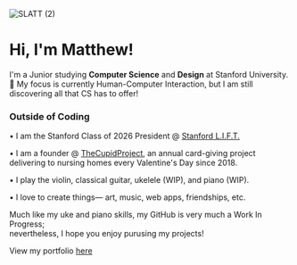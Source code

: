 ![SLATT (2)](https://github.com/matthewjguck/matthewjguck/assets/160309784/39abe7ed-4e76-48af-8c7a-d82f731a9639)
<h1>Hi, I'm <b>Matthew</b>!</h1>

I'm a Junior studying <b>Computer Science</b> and <b>Design</b> at Stanford University. 🌲
My focus is currently Human-Computer Interaction, but I am still discovering all that CS has to offer!

### Outside of Coding
• I am the Stanford Class of 2026 President @ [Stanford L.I.F.T.](https://www.instagram.com/stanfordlift/)

• I am a founder @ [TheCupidProject](https://www.thecupidproject.org), an annual card-giving project delivering to nursing homes every Valentine's Day since 2018. 

• I play the violin, classical guitar, ukelele (WIP), and piano (WIP).

• I love to create things— art, music, web apps, friendships, etc.

Much like my uke and piano skills, my GitHub is very much a Work In Progress; <br>
nevertheless, I hope you enjoy purusing my projects!

View my portfolio [here](https://matthewjguck.github.io/)
